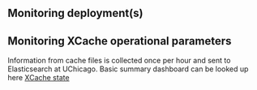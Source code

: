 ## Monitoring deployment(s)

## Monitoring XCache operational parameters
Information from cache files is collected once per hour and sent to Elasticsearch at UChicago. 
Basic summary dashboard can be looked up here [XCache state](http://atlas-kibana-dev.mwt2.org/goto/f6bac2569c885896a607dc047b190b6d)
